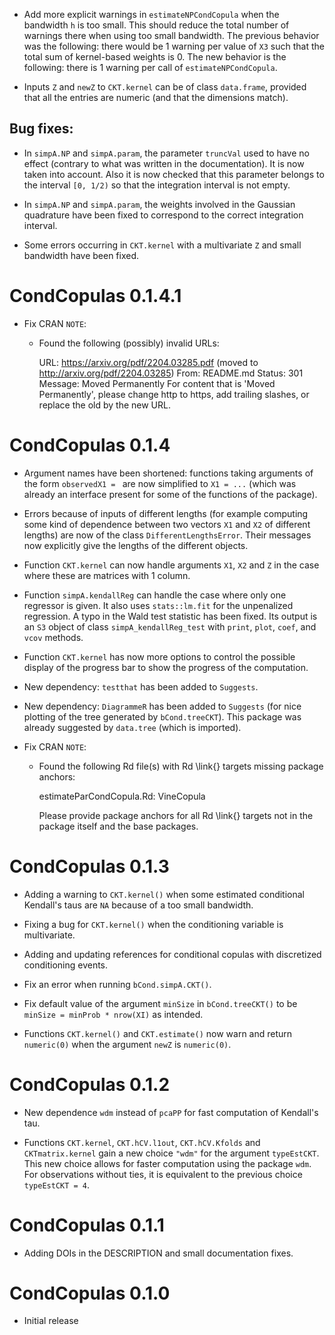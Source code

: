 
* Add more explicit warnings in `estimateNPCondCopula` when the bandwidth `h`
is too small. This should reduce the total number of warnings there when using
too small bandwidth. The previous behavior was the following: there would be 1
warning per value of `X3` such that the total sum of kernel-based weights is 0.
The new behavior is the following: there is 1 warning per call of
`estimateNPCondCopula`.

* Inputs `Z` and `newZ` to `CKT.kernel` can be of class `data.frame`, provided
that all the entries are numeric (and that the dimensions match).


## Bug fixes:

* In `simpA.NP` and `simpA.param`, the parameter `truncVal` used to have no
effect (contrary to what was written in the documentation). It is now taken into
account. Also it is now checked that this parameter belongs to the interval
`[0, 1/2)` so that the integration interval is not empty.

* In `simpA.NP` and `simpA.param`, the weights involved in the Gaussian quadrature
have been fixed to correspond to the correct integration interval.

* Some errors occurring in `CKT.kernel` with a multivariate `Z` and small
bandwidth have been fixed.


# CondCopulas 0.1.4.1

* Fix CRAN `NOTE`: 
  * Found the following (possibly) invalid URLs:
  
      URL: https://arxiv.org/pdf/2204.03285.pdf (moved to http://arxiv.org/pdf/2204.03285)
        From: README.md
        Status: 301
        Message: Moved Permanently
    For content that is 'Moved Permanently', please change http to https,
    add trailing slashes, or replace the old by the new URL.


# CondCopulas 0.1.4

* Argument names have been shortened: functions taking arguments of the form
`observedX1 = ` are now simplified to `X1 = ...`
(which was already an interface present for some of the functions of the package).

* Errors because of inputs of different lengths (for example computing some kind
of dependence between two vectors `X1` and `X2` of different lengths) are now
of the class `DifferentLengthsError`. Their messages now explicitly give the
lengths of the different objects.

* Function `CKT.kernel` can now handle arguments `X1`, `X2` and `Z` in the case
where these are matrices with 1 column.

* Function `simpA.kendallReg` can handle the case where only one regressor is given.
It also uses `stats::lm.fit` for the unpenalized regression.
A typo in the Wald test statistic has been fixed.
Its output is an `S3` object of class `simpA_kendallReg_test`
with `print`, `plot`, `coef`, and `vcov` methods.

* Function `CKT.kernel` has now more options to control the possible display of
the progress bar to show the progress of the computation.

* New dependency: `testthat` has been added to `Suggests`.

* New dependency: `DiagrammeR` has been added to `Suggests`
(for nice plotting of the tree generated by `bCond.treeCKT`).
This package was already suggested by `data.tree` (which is imported).

* Fix CRAN `NOTE`: 
  * Found the following Rd file(s) with Rd \link{} targets missing package anchors:
  
      estimateParCondCopula.Rd: VineCopula
	  
    Please provide package anchors for all Rd \link{} targets not in the
    package itself and the base packages.


# CondCopulas 0.1.3

* Adding a warning to `CKT.kernel()` when some estimated conditional Kendall's
taus are `NA` because of a too small bandwidth.

* Fixing a bug for `CKT.kernel()` when the conditioning variable is multivariate.

* Adding and updating references for conditional copulas with discretized conditioning events.

* Fix an error when running `bCond.simpA.CKT()`.

* Fix default value of the argument `minSize` in `bCond.treeCKT()` to be
`minSize = minProb * nrow(XI)` as intended.

* Functions `CKT.kernel()` and `CKT.estimate()` now warn and return `numeric(0)`
when the argument `newZ` is `numeric(0)`.


# CondCopulas 0.1.2

* New dependence `wdm` instead of `pcaPP` for fast computation of Kendall's tau.

* Functions `CKT.kernel`, `CKT.hCV.l1out`, `CKT.hCV.Kfolds` and `CKTmatrix.kernel`
gain a new choice `"wdm"` for the argument `typeEstCKT`. This new choice allows
for faster computation using the package `wdm`. For observations without ties,
it is equivalent to the previous choice `typeEstCKT = 4`.


# CondCopulas 0.1.1

* Adding DOIs in the DESCRIPTION and small documentation fixes.


# CondCopulas 0.1.0

* Initial release
